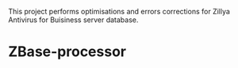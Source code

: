 This project performs optimisations and errors corrections for Zillya Antivirus for Buisiness server database.
# ZBase-processor
